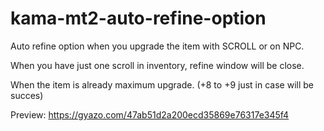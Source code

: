 # kama-mt2-auto-refine-option

Auto refine option when you upgrade the item with SCROLL or on NPC.

When you have just one scroll in inventory, refine window will be close.

When the item is already maximum upgrade. (+8 to +9 just in case will be succes)

Preview: https://gyazo.com/47ab51d2a200ecd35869e76317e345f4
